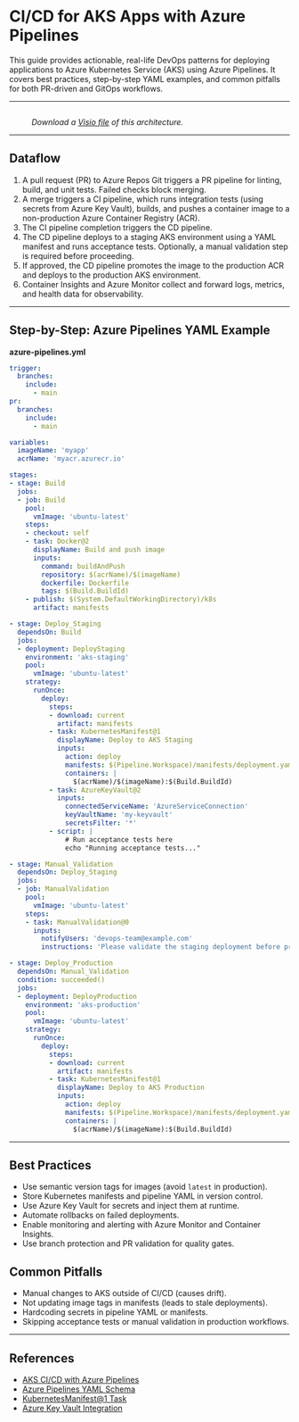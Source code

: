 # CI/CD for AKS Apps with Azure Pipelines

This guide provides actionable, real-life DevOps patterns for deploying applications to Azure Kubernetes Service (AKS) using Azure Pipelines. It covers best practices, step-by-step YAML examples, and common pitfalls for both PR-driven and GitOps workflows.

---

<figure><img src="https://learn.microsoft.com/en-us/azure/architecture/guide/aks/media/aks-cicd-azure-pipelines-architecture.svg" alt=""><figcaption><p><em>Download a</em> <a href="https://arch-center.azureedge.net/azure-devops-ci-cd-aks-architecture.vsdx"><em>Visio file</em></a> <em>of this architecture.</em></p></figcaption></figure>

---

## Dataflow

1. A pull request (PR) to Azure Repos Git triggers a PR pipeline for linting, build, and unit tests. Failed checks block merging.
2. A merge triggers a CI pipeline, which runs integration tests (using secrets from Azure Key Vault), builds, and pushes a container image to a non-production Azure Container Registry (ACR).
3. The CI pipeline completion triggers the CD pipeline.
4. The CD pipeline deploys to a staging AKS environment using a YAML manifest and runs acceptance tests. Optionally, a manual validation step is required before proceeding.
5. If approved, the CD pipeline promotes the image to the production ACR and deploys to the production AKS environment.
6. Container Insights and Azure Monitor collect and forward logs, metrics, and health data for observability.

---

## Step-by-Step: Azure Pipelines YAML Example

**azure-pipelines.yml**

```yaml
trigger:
  branches:
    include:
      - main
pr:
  branches:
    include:
      - main

variables:
  imageName: 'myapp'
  acrName: 'myacr.azurecr.io'

stages:
- stage: Build
  jobs:
  - job: Build
    pool:
      vmImage: 'ubuntu-latest'
    steps:
    - checkout: self
    - task: Docker@2
      displayName: Build and push image
      inputs:
        command: buildAndPush
        repository: $(acrName)/$(imageName)
        dockerfile: Dockerfile
        tags: $(Build.BuildId)
    - publish: $(System.DefaultWorkingDirectory)/k8s
      artifact: manifests

- stage: Deploy_Staging
  dependsOn: Build
  jobs:
  - deployment: DeployStaging
    environment: 'aks-staging'
    pool:
      vmImage: 'ubuntu-latest'
    strategy:
      runOnce:
        deploy:
          steps:
          - download: current
            artifact: manifests
          - task: KubernetesManifest@1
            displayName: Deploy to AKS Staging
            inputs:
              action: deploy
              manifests: $(Pipeline.Workspace)/manifests/deployment.yaml
              containers: |
                $(acrName)/$(imageName):$(Build.BuildId)
          - task: AzureKeyVault@2
            inputs:
              connectedServiceName: 'AzureServiceConnection'
              keyVaultName: 'my-keyvault'
              secretsFilter: '*'
          - script: |
              # Run acceptance tests here
              echo "Running acceptance tests..."

- stage: Manual_Validation
  dependsOn: Deploy_Staging
  jobs:
  - job: ManualValidation
    pool:
      vmImage: 'ubuntu-latest'
    steps:
    - task: ManualValidation@0
      inputs:
        notifyUsers: 'devops-team@example.com'
        instructions: 'Please validate the staging deployment before promoting to production.'

- stage: Deploy_Production
  dependsOn: Manual_Validation
  condition: succeeded()
  jobs:
  - deployment: DeployProduction
    environment: 'aks-production'
    pool:
      vmImage: 'ubuntu-latest'
    strategy:
      runOnce:
        deploy:
          steps:
          - download: current
            artifact: manifests
          - task: KubernetesManifest@1
            displayName: Deploy to AKS Production
            inputs:
              action: deploy
              manifests: $(Pipeline.Workspace)/manifests/deployment.yaml
              containers: |
                $(acrName)/$(imageName):$(Build.BuildId)
```

---

## Best Practices

- Use semantic version tags for images (avoid `latest` in production).
- Store Kubernetes manifests and pipeline YAML in version control.
- Use Azure Key Vault for secrets and inject them at runtime.
- Automate rollbacks on failed deployments.
- Enable monitoring and alerting with Azure Monitor and Container Insights.
- Use branch protection and PR validation for quality gates.

## Common Pitfalls

- Manual changes to AKS outside of CI/CD (causes drift).
- Not updating image tags in manifests (leads to stale deployments).
- Hardcoding secrets in pipeline YAML or manifests.
- Skipping acceptance tests or manual validation in production workflows.

---

## References

- [AKS CI/CD with Azure Pipelines](https://learn.microsoft.com/en-us/azure/aks/devops-pipeline)
- [Azure Pipelines YAML Schema](https://learn.microsoft.com/en-us/azure/devops/pipelines/yaml-schema)
- [KubernetesManifest@1 Task](https://learn.microsoft.com/en-us/azure/devops/pipelines/tasks/deploy/kubernetes-manifest)
- [Azure Key Vault Integration](https://learn.microsoft.com/en-us/azure/devops/pipelines/library/variable-groups?view=azure-devops&tabs=azure-portal#link-secrets-from-an-azure-key-vault-as-variables)
